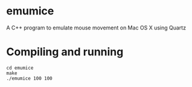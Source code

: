 # emumice
A C++ program to emulate mouse movement on Mac OS X using Quartz

# Compiling and running

```
cd emumice
make
./emumice 100 100 
```
